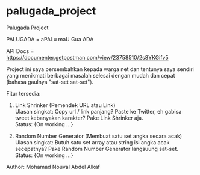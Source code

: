 # palugada_project

Palugada Project

PALUGADA = aPALu maU Gua ADA

API Docs = https://documenter.getpostman.com/view/23758510/2s8YKGifv5

Project ini saya persembahkan kepada warga net dan tentunya saya sendiri yang menikmati berbagai masalah selesai dengan mudah dan cepat (bahasa gaulnya "sat-set sat-set").

Fitur tersedia:

1. Link Shrinker (Pemendek URL atau Link)
   <br />Ulasan singkat: Copy url / link panjang? Paste ke Twitter, eh gabisa tweet kebanyakan karakter? Pake Link Shrinker aja.
   <br />Status: {On working ...}

2. Random Number Generator (Membuat satu set angka secara acak)
   <br />Ulasan singkat: Butuh satu set array atau string isi angka acak secepatnya? Pake Random Number Generator langsuung sat-set.
   <br />Status: {On working ...}

Author: Mohamad Nouval Abdel Alkaf
